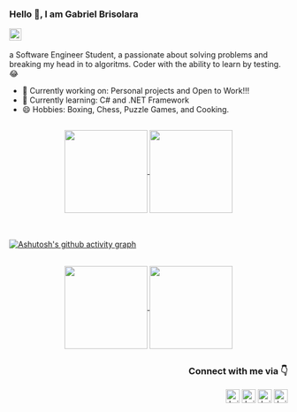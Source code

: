 ### <p>Hello 👋,  I am Gabriel Brisolara</p> <img align="center"  height="22em" src="https://komarev.com/ghpvc/?username=brisolarag&style=flat-square&color=006aff" />
a Software Engineer Student, a passionate about solving problems and breaking my head in to algoritms. Coder with the ability to learn by testing. 😂

- 🔭 Currently working on: Personal projects and Open to Work!!!
- 🌱 Currently learning: C# and .NET Framework
- 😄 Hobbies: Boxing, Chess, Puzzle Games, and Cooking.
 
##
<div align="center">
  <a href="https://github.com/anuraghazra/github-readme-stats">
   <img height=150em align="center" src="https://github-readme-stats.vercel.app/api?username=brisolarag&theme=transparent&hide=contribs,prs&hide_border=true" />
 </a>
 <a href="https://github.com/anuraghazra/convoychat">
   <img height=150em align="center" src="https://github-readme-stats.vercel.app/api/top-langs?username=brisolarag&layout=compact&langs_count=8&card_width=320&theme=transparent&hide_border=true" />
 </a>
</div><br>


<br>

[![Ashutosh's github activity graph](https://github-readme-activity-graph.vercel.app/graph?username=brisolarag&theme=github-compact&color=006aff&point=006aff&line=006aff&hide_border=true)](https://github.com/ashutosh00710/github-readme-activity-graph)

<br>
<div align="center">
 <a href="https://github.com/anuraghazra/github-readme-stats">
   <img height=150em align="center" src="https://github-readme-stats.vercel.app/api/pin/?username=brisolarag&repo=TRemover&theme=transparent&hide_border=true" />
 </a>
 <a href="https://github.com/anuraghazra/convoychat">
   <img height=150em align="center" src="https://github-readme-stats.vercel.app/api/pin/?username=brisolarag&repo=ChromeTrack&theme=transparent&hide_border=true" />
 </a>
</div>

##
### <p align="right">Connect with me via 👇</p>
<div align="right">
  <a href="mailto:dev.brisolara@gmail.com" target="_blank"><img align="center" alt="brisolara-gmail" height="25em" src="https://img.shields.io/badge/Gmail-D14836?style=for-the-badge&logo=gmail&logoColor=white" /></a>
  <a href="https://wa.me/51999661982" target="_blank"><img align="center" alt="brisolara-whats" height="25em" src="https://img.shields.io/badge/WhatsApp-25D366?style=for-the-badge&logo=whatsapp&logoColor=white" /></a>
  <a href="https://www.instagram.com/gbrisolara/" target="_blank"><img align="center" alt="brisolara-instagram" height="25em" src="https://img.shields.io/badge/Instagram-E4405F?style=for-the-badge&logo=instagram&logoColor=white" /></a>
  <a href="https://www.linkedin.com/in/gabriel-brisolara/" target="_blank"><img align="center" alt="brisolara-linkedin" height="25em" src="https://img.shields.io/badge/LinkedIn-0077B5?style=for-the-badge&logo=linkedin&logoColor=white" /></a>
</div>

<br>



